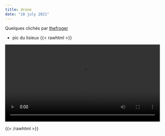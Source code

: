 ```yaml
---
title: drone
date: "18 july 2021"
---
```

Quelques clichés par [thefroger](https://nfteam.netlify.app/team/#thefroger)
- pic du lisieux
{{< rawhtml >}} 

<video width=100% controls autoplay>
    <source src="./mt.mp4" type="video/mp4">
    Your browser does not support the video tag.  
</video>

{{< /rawhtml >}}
